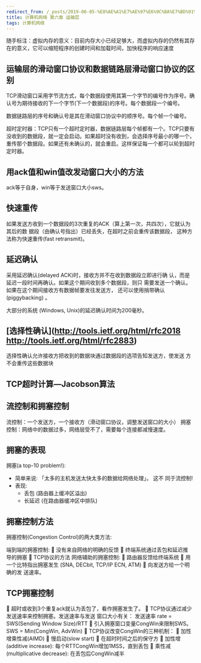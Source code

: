 ```yaml
---
redirect_from: /_posts/2019-06-05-%E8%AE%A1%E7%AE%97%E6%9C%BA%E7%BD%91%E7%BB%9C%E7%AC%AC%E5%85%AD%E7%AB%A0-%E8%BF%90%E8%BE%93%E5%B1%82/
title: 计算机网络 第六章 运输层
tags: 计算机网络
---
```

随手标注：虚拟内存的意义：目前内存大小已经足够大，而虚拟内存的仍然有其存在的意义，它可以缩短程序的创建时间和加载时间，加快程序的响应速度
## 运输层的滑动窗口协议和数据链路层滑动窗口协议的区别
TCP滑动窗口采用字节流方式，每个数据段使用其第一个字节的编号作为序号。确认号为期待接收的下一个字节(下一个数据段)的序号。每个数据段一个编号。

数据链路层的序号和确认号是其在滑动窗口协议中的顺序号。每个帧一个编号。

超时定时器：TCP只有一个超时定时器，数据链路层每个帧都有一个。TCP只要有没收到的数据段，就一定会启动。如果超时没有收到，会选择序号最小的哪一个，重传那个数据段。如果还有未确认的，就会重启。这样保证每一个都可以轮到超时定时器。
## 用ack值和win值改发动窗口大小的方法
ack等于自身，win等于发送窗口大小sws。

## 快速重传
如果发送方收到一个数据段的3次重复的ACK（算上第一次，共四次），它就认为其后的数 据段（由确认号指出）已经丢失，在超时之前会重传该数据段， 这种方法称为快速重传(fast retransmit)。
## 延迟确认
采用延迟确认(delayed ACK)时，接收方并不在收到数据段立即进行确 认，而是延迟一段时间再确认。如果这个期间收到多个数据段，则只 需要发送一个确认。如果在这个期间接收方有数据帧要发往发送方， 还可以使用捎带确认(piggybacking) 。

大部分的系统 (Windows, Unix)的延迟确认时间为200毫秒。
## [选择性确认](http://tools.ietf.org/html/rfc2018 http://tools.ietf.org/html/rfc2883)
选择性确认允许接收方把收到的数据块通过数据段的选项告知发送方，使发送 方不会重传这些数据块
## TCP超时计算—Jacobson算法
## 流控制和拥塞控制
流控制：一个发送方，一个接收方（滑动窗口协议，调整发送窗口的大小）
拥塞控制：网络中的数据过多，网络层受不了，需要每个连接都减慢速度。
## 拥塞的表现
拥塞(a top-10 problem!):
- 简单来说: 「太多的主机发送太快太多的数据给网络处理」。 这不 同于流控制!
- 表现:
  - 丢包 (路由器上缓冲区溢出)
  - 长延迟 (在路由器缓冲区中排队)
## 拥塞控制方法
拥塞控制(Congestion Control)的两大类方法:

端到端的拥塞控制:  没有来自网络的明确的反馈  终端系统通过丢包和延迟推 导的拥塞  TCP协议的方法
网络辅助的拥塞控制:  路由器反馈给终端系统  用一个比特指出拥塞发生 (SNA, DECbit, TCP/IP ECN, ATM)  向发送方给一个明确的发 送速率。
## TCP拥塞控制
 超时或收到3个重复ack就认为丢包了，看作拥塞发生了。  TCP协议通过减少发送速率来控制拥塞。发送速率与发送 窗口大小有关：
发送速率 rate = SWS(Sending Window Size)/RTT  引入拥塞窗口变量CongWin来限制SWS。
SWS = Min(CongWin, AdvWin)  TCP协议改变CongWin的三种机制：  加性增乘性减(AIMD)  慢启动(slow start)  在超时时间之后的保守方
 加性增 (additive increase): 每个RTTCongWin增加1MSS，直到丢包
 乘性减 (multiplicative decrease): 在丢包后CongWin减半
